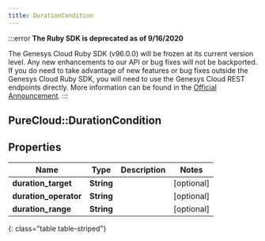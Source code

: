 ```yaml
---
title: DurationCondition
---
```


:::error
**The Ruby SDK is deprecated as of 9/16/2020**

The Genesys Cloud Ruby SDK (v96.0.0) will be frozen at its current version level. Any new enhancements to our API or bug fixes will not be backported. If you do need to take advantage of new features or bug fixes outside the Genesys Cloud Ruby SDK, you will need to use the Genesys Cloud REST endpoints directly. More information can be found in the [Official Announcement](https://developer.mypurecloud.com/forum/t/announcement-genesys-cloud-ruby-sdk-end-of-life/8850).
:::


## PureCloud::DurationCondition

## Properties

|Name | Type | Description | Notes|
|------------ | ------------- | ------------- | -------------|
| **duration_target** | **String** |  | [optional] |
| **duration_operator** | **String** |  | [optional] |
| **duration_range** | **String** |  | [optional] |
{: class="table table-striped"}


